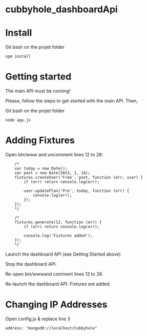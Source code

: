 cubbyhole_dashboardApi
======================

# Install

Git bash on the projet folder

	npm install

# Getting started

The main API must be running!

Please, follow the steps to get started with the main API.
Then,

Git bash on the projet folder

	node app.js

	
# Adding Fixtures

Open bin/www and uncomment lines 12 to 28:

	    /*
	    var today = new Date();
	    var past = new Date(2013, 1, 14);
	    fixtures.createUser('Free', past, function (err, user) {
	        if (err) return console.log(err);
	
	        user.updatePlan('Pro', today, function (err) {
	            console.log(err);
	        });
	    });
	    */
	
	    /*
	    fixtures.generate(12, function (err) {
	        if (err) return console.log(err);
	
	        console.log('Fixtures added');
	    });
	    */

Launch the dashboard API (see Getting Started above)

Stop the dashboard API.


Re-open bin/wwwand comment lines 12 to 28.

Re-launch the dashboard API. Fixtures are added.

# Changing IP Addresses

Open config.js & replace line 3

	address: "mongodb://localhost/Cubbyhole"

